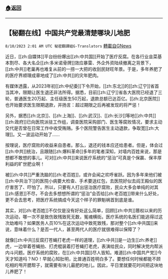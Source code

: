 ###  [:house:返回](README.md)
---


## 【秘翻在线】中国共产党最清楚哪块儿地肥
`8/10/2023 2:01 AM UTC 秘密翻譯組G-Translators` [轉載自GNews](https://gnews.org/articles/1540074)

近日，[[zh:自媒体]]平台纷纷爆出[[zh:中共国]]开始了医疗反腐。在各行业韭菜基本割尽、各大名企[[zh:多米诺骨牌]]效应暴雷、外企外资陆续撤离之背景下，[[zh:中共]]老巢再也难复从前的一捞一大把的收刮民财旺年景。于是，多年养肥了的医疗界顺理成章地成了[[zh:中共]]的灾年肥肉。

有媒体透露，从2023年初[[zh:中纪委]]下令开始，[[zh:东北]]的[[zh:辽宁]]省首当其冲，限期让医生退还非法所得。据悉，目前[[zh:辽宁]]省各大医院已经退了三轮，普通医生20万起、主任级医生50万起，退款总额已达百亿。[[zh:北京医院]]也开始要求医生限期退款，并扬言：超过期限之后再被发现的将严惩！

另外，据悉[[zh:北京]]、[[zh:上海]]、[[zh:武汉]]、[[zh:长沙]]等地[[zh:中共]][[zh:政府]]已向医院派驻工作组，调查医院采购部门、医生等腐败情况，要求主动交代是否曾在日常工作中收受贿赂。多个医院警告医生主动退款，争取宽[[zh:大理]]。又一波运动开始了……

按理说，医疗腐败的收益来自患者。那么，退还的钱本应还给患者。但是，体会过[[zh:中共]]统治，且跟随[[zh:爆料革命]]多年的笔者深知，对墙内百姓来说，那是想都不敢想的事儿。可对[[zh:中共]]来说医疗系统的“惩治”可真是个保赢、保丰厚利益的旷世肥业啊！

被[[zh:中共]]严重洗脑的[[zh:老百姓]]，或许会闻之欢呼雀跃。因为多年来他们被[[zh:中共治下]]的医院小病要大检查、手术要送红包，去医院好似去阎王殿似的医疗害苦了、吓怕了。所以，只要有人打出惩治医疗腐败，民众大多会单纯的对其[[zh:感恩]]不尽，不会去多想想所谓的“惩治”会否给[[zh:老百姓]]带来什么好处，更不会去思考，把医疗系统搞成今天这个样子的罪魁祸首到底是谁。

其实，对[[zh:老百姓]]不仅仅是没有好处这么简单，回顾[[zh:中共]]篡权以来的历次运动，哪一次不是致伤致残致死无数，冤魂横街。医疗系统的名医们能逃得过这次劫难吗？如果医务人员10%在这次运动中致死致残，那对整个[[zh:中共国]]来说，意味着什么？是否一代人，甚至两代人的医疗就很难得以保障了？

就像[[zh:中共]]反腐打苍蝇打老虎一样的道理，[[zh:中共]]是一边生[[zh:养老]]虎，一边举着苍蝇拍、打虎棍装着打苍蝇打老虎，表演给民众，同时解决党内帮派内斗问题。医疗系统的腐败，在[[zh:中共国]]尽人皆知。难道[[zh:中国共产党]]今天才知道吗？NO！早就心知肚明，比普通百姓明白多了。要想任何时候都能不顾吃相的甩开腮帮子，就需要有块儿最肥的地儿。因此，平日里就要花时间把这块地儿养肥了！
